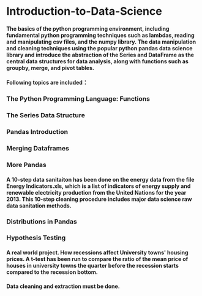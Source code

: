 # Introduction-to-Data-Science
#### The basics of the python programming environment, including fundamental python programming techniques such as lambdas, reading and manipulating csv files, and the numpy library. The data manipulation and cleaning techniques using the popular python pandas data science library and introduce the abstraction of the Series and DataFrame as the central data structures for data analysis, along with functions such as groupby, merge, and pivot tables.
#### Following topics are included：
### The Python Programming Language: Functions
### The Series Data Structure
### Pandas Introduction
### Merging Dataframes
### More Pandas
#### A 10-step data sanitaiton has been done on the energy data from the file Energy Indicators.xls, which is a list of indicators of energy supply and renewable electricity production from the United Nations for the year 2013. This 10-step cleaning procedure includes major data science raw data sanitation methods.
### Distributions in Pandas
### Hypothesis Testing
#### A real world project. How recessions affect University towns' housing prices. A t-test has been run to compare the ratio of the mean price of houses in university towns the quarter before the recession starts compared to the recession bottom. 
#### Data cleaning and extraction must be done.
